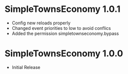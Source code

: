 # SimpleTownsEconomy 1.0.1

 * Config new reloads properly
 * Changed event priorities to low to avoid conflics
 * Added the permission simpletownseconomy.bypass 
 
# SimpleTownsEconomy 1.0.0
 
 * Initial Release